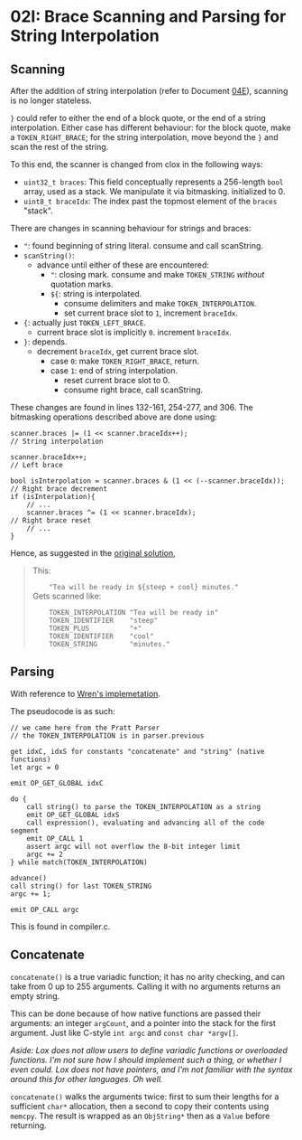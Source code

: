 # 02I: Brace Scanning and Parsing for String Interpolation

## Scanning

After the addition of string interpolation (refer to Document [04E](../external/04E_StringInterpolation.md)), scanning is no longer stateless.

`}` could refer to either the end of a block quote, or the end of a string interpolation. Either case has different behaviour: for the block quote, make a `TOKEN_RIGHT_BRACE`; for the string interpolation, move beyond the `}` and scan the rest of the string.

To this end, the scanner is changed from clox in the following ways:
- `uint32_t braces`: This field conceptually represents a 256-length `bool` array, used as a stack. We manipulate it via bitmasking. initialized to 0.
- `uint8_t braceIdx`: The index past the topmost element of the `braces` "stack".

There are changes in scanning behaviour for strings and braces:  
- `"`: found beginning of string literal. consume and call scanString.
- `scanString()`:
  - advance until either of these are encountered:
    - `"`: closing mark. consume and make `TOKEN_STRING` *without* quotation marks.
    - `${`: string is interpolated. 
      - consume delimiters and make `TOKEN_INTERPOLATION`.
      - set current brace slot to `1`, increment `braceIdx`.
- `{`: actually just `TOKEN_LEFT_BRACE`.
  - current brace slot is implicitly `0`. increment `braceIdx`.
- `}`: depends.
  - decrement `braceIdx`, get current brace slot.
    - case `0`: make `TOKEN_RIGHT_BRACE`, return.
    - case `1`: end of string interpolation.
      - reset current brace slot to 0.
      - consume right brace, call scanString.

These changes are found in lines 132-161, 254-277, and 306. The bitmasking operations described above are done using:

```
scanner.braces |= (1 << scanner.braceIdx++);                             // String interpolation

scanner.braceIdx++;                                                      // Left brace

bool isInterpolation = scanner.braces & (1 << (--scanner.braceIdx));     // Right brace decrement
if (isInterpolation){
    // ...
    scanner.braces ^= (1 << scanner.braceIdx);                           // Right brace reset
    // ...
}
```

Hence, as suggested in the [original solution](https://github.com/munificent/craftinginterpreters/blob/master/note/answers/chapter16_scanning.md),

<blockquote>
This:<br>
<code>
    "Tea will be ready in ${steep + cool} minutes."
</code>
Gets scanned like:<br>
<code>
    TOKEN_INTERPOLATION "Tea will be ready in"
    TOKEN_IDENTIFIER    "steep"
    TOKEN_PLUS          "+"
    TOKEN_IDENTIFIER    "cool"
    TOKEN_STRING        "minutes."
</code>
</blockquote>

## Parsing

With reference to [Wren's implemetation](https://github.com/wren-lang/wren/blob/77aeb12ab8cff432dcc0e0c511d0f30366650f15/src/vm/wren_compiler.c#L2436).

The pseudocode is as such:

```
// we came here from the Pratt Parser
// the TOKEN_INTERPOLATION is in parser.previous

get idxC, idxS for constants "concatenate" and "string" (native functions)
let argc = 0

emit OP_GET_GLOBAL idxC

do {
    call string() to parse the TOKEN_INTERPOLATION as a string
    emit OP_GET_GLOBAL idxS
    call expression(), evaluating and advancing all of the code segment
    emit OP_CALL 1
    assert argc will not overflow the 8-bit integer limit
    argc += 2
} while match(TOKEN_INTERPOLATION)

advance()
call string() for last TOKEN_STRING
argc += 1;

emit OP_CALL argc
```

This is found in compiler.c.

## Concatenate

`concatenate()` is a true variadic function; it has no arity checking, and can take from 0 up to 255 arguments. Calling it with no arguments returns an empty string.

This can be done because of how native functions are passed their arguments: an integer `argCount`, and a pointer into the stack for the first argument. Just like C-style `int argc` and `const char *argv[]`.

*Aside: Lox does not allow users to define variadic functions or overloaded functions. I'm not sure how I should implement such a thing, or whether I even could. Lox does not have pointers, and I'm not familiar with the syntax around this for other languages. Oh well.*

`concatenate()` walks the arguments twice: first to sum their lengths for a sufficient `char*` allocation, then a second to copy their contents using `memcpy`. The result is wrapped as an `ObjString*` then as a `Value` before returning.